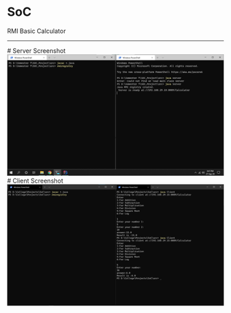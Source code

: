 # SoC
 RMI Basic Calculator
 <hr>
# Server Screenshot
<img src = "screenshots/Server.png" />
# Client Screenshot
<img src = "screenshots/Client.png" />
